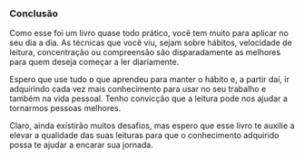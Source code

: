 ### Conclusão

Como esse foi um livro quase todo prático, você tem muito para aplicar no seu dia a dia. As técnicas que você viu, sejam sobre hábitos, velocidade de leitura, concentração ou compreensão são disparadamente as melhores para quem deseja começar a ler diariamente. 

Espero que use tudo o que aprendeu para manter o hábito e, a partir daí, ir adquirindo cada vez mais conhecimento para usar no seu trabalho e também na vida pessoal. Tenho convicção que a leitura pode nos ajudar a tornarmos pessoas melhores.

Claro, ainda existirão muitos desafios, mas espero que esse livro te auxilie a elevar a qualidade das suas leituras para que o conhecimento adquirido possa te ajudar a encarar sua jornada.
